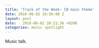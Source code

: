 ```yaml
---
title: 'Track of the Week: CB main theme'
date: 2016-06-02 18:56:00 Z
layout: post
date:   2016-06-02 20:21:36 +0200
categories: music spotlight
---
```


Music talk.
